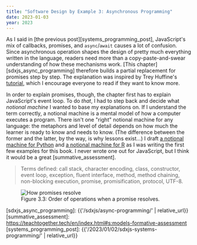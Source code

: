 ```yaml
---
title: "Software Design by Example 3: Asynchronous Programming"
date: 2023-01-03
year: 2023
---
```


As I said in [the previous post][systems_programming_post],
JavaScript's mix of callbacks, promises, and `async`/`await` causes a lot of confusion.
Since asynchronous operation shapes the design of pretty much everything written in the language,
readers need more than a copy-paste-and-swear understanding of how these mechanisms work.
[This chapter][sdxjs_async_programming] therefore builds a partial replacement for promises step by step.
The explanation was inspired by Trey Huffine's [tutorial][huffine_promises],
which I encourage everyone to read if they want to know more.

In order to explain promises, though, the chapter first has to explain JavaScript's event loop.
To do *that*,
I had to step back and decide what *notional machine* I wanted to base my explanations on.
If I understand the term correctly,
a notional machine is a mental model of how a computer executes a program.
There isn't one "right" notional machine for any language:
the metaphors and level of detail depends on how much the learner is ready to know and needs to know.
(The difference between the former and the latter, by the way, is why lessons exist…)
I draft [a notional machine for Python][python_notional_machine] and [a notional machine for R][r_notional_machine]
as I was writing the first few examples for this book.
I never wrote one out for JavaScript,
but I think it would be a great [summative_assessment].

> Terms defined: call stack, character encoding, class, constructor, event loop, exception, fluent interface, method, method chaining, non-blocking execution, promise, promisification, protocol, UTF-8.

<figure id="async-programming-resolve">
  <img src="{{'/sdxjs/async-programming/resolve.svg' | relative_url}}" alt="How promises resolve"/>
  <figcaption markdown="1">Figure 3.3: Order of operations when a promise resolves.</figcaption>
</figure>

[huffine_promises]: https://levelup.gitconnected.com/understand-javascript-promises-by-building-a-promise-from-scratch-84c0fd855720
[python_notional_machine]: https://third-bit.com/2018/04/12/notional-machine-for-python/
[r_notional_machine]: https://third-bit.com/2019/07/15/notional-machine-for-r/
[sdxjs_async_programming]: {{'/sdxjs/async-programming/' | relative_url}}
[summative_assessment]: https://teachtogether.tech/en/index.html#s:models-formative-assessment
[systems_programming_post]: {{'/2023/01/02/sdxjs-systems-programming/' | relative_url}}
